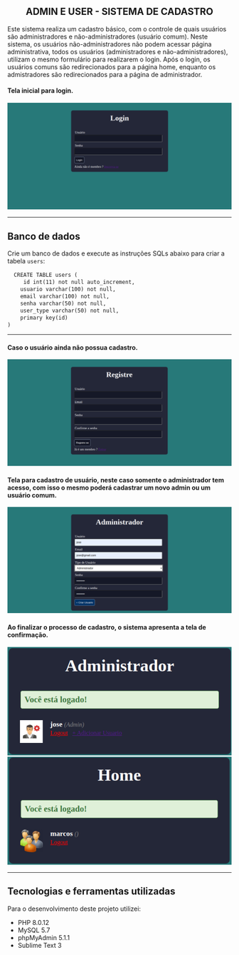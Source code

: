 <h2 align="center">
  ADMIN E USER - SISTEMA DE CADASTRO
</h2>

<p>
  Este sistema realiza um cadastro básico, com o controle de quais usuários são administradores e não-administradores (usuário comum).
  Neste sistema, os usuários não-administradores não podem acessar página administrativa, todos os usuários (administradores e não-administradores), utilizam o mesmo formulário para realizarem o login.
  Após o login, os usuários comuns são redirecionados para a página home, enquanto os admistradores são redirecionados para a página de administrador.
</p>

<h4 align="left">
  Tela inicial para login.
</h4>

![Resultado de momento do projeto](assets/image/login2.png)

---

## Banco de dados
Crie um banco de dados e execute as instruções SQLs abaixo para criar a tabela `users`:

```
  CREATE TABLE users (
	 id int(11) not null auto_increment,
    usuario varchar(100) not null,
    email varchar(100) not null,
    senha varchar(50) not null,
    user_type varchar(50) not null,  
    primary key(id)
)
```
---

<h4 align="left">
  Caso o usuário ainda não possua cadastro.
</h4>

![Resultado de momento do projeto](assets/image/registre2.png)

<h4 align="left">
  Tela para cadastro de usuário, neste caso somente o administrador tem acesso, com isso o mesmo poderá cadastrar um novo admin ou um usuário comum.
</h4>

![Resultado de momento do projeto](assets/image/admin2_2.png)

<h4 align="left">
  Ao finalizar o processo de cadastro, o sistema apresenta a tela de confirmação.
</h4>

![Resultado de momento do projeto](assets/image/admin2.png)
![Resultado de momento do projeto](assets/image/user2.png)

---

## Tecnologias e ferramentas utilizadas
Para o desenvolvimento deste projeto utilizei:

- PHP 8.0.12
- MySQL 5.7
- phpMyAdmin 5.1.1
- Sublime Text 3
